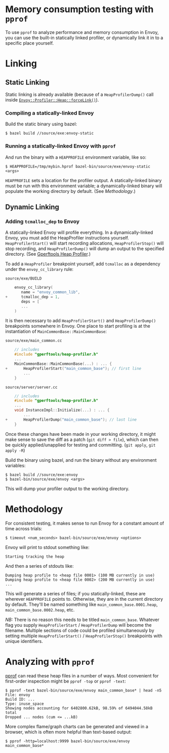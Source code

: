 # Memory consumption testing with `pprof`

To use `pprof` to analyze performance and memory consumption in Envoy, you can
use the built-in statically linked profiler, or dynamically link it in to a
specific place yourself.

# Linking

## Static Linking

Static linking is already available (because of a `HeapProfilerDump()` call
inside
[`Envoy::Profiler::Heap::forceLink()`](https://github.com/envoyproxy/envoy/blob/master/source/common/profiler/profiler.cc#L21-L26)).

### Compiling a statically-linked Envoy

Build the static binary using bazel:

    $ bazel build //source/exe:envoy-static

### Running a statically-linked Envoy with `pprof`

And run the binary with a `HEAPPROFILE` environment variable, like so:

    $ HEAPPROFILE=/tmp/mybin.hprof bazel-bin/source/exe/envoy-static <args>

`HEAPPROFILE` sets a location for the profiler output. A statically-linked
binary must be run with this environment variable; a dynamically-linked binary
will populate the working directory by default. (See *Methodology*.)

## Dynamic Linking

### Adding `tcmalloc_dep` to Envoy

A statically-linked Envoy will profile everything. In a dynamically-linked
Envoy, you must add the HeapProfiler instructions yourself.
`HeapProfilerStart()` will start recording allocations, `HeapProfilerStop()`
will stop recording, and `HeapProfilerDump()` will dump an output to the
specified directory. (See [Gperftools Heap
Profiler](https://gperftools.github.io/gperftools/heapprofile.html).)

To add a `HeapProfiler` breakpoint yourself, add `tcmalloc` as a
dependency under the `envoy_cc_library` rule:

`source/exe/BUILD`

```c++
    envoy_cc_library(
       name = "envoy_common_lib",
+      tcmalloc_dep = 1,
       deps = [
       ...
    )
```

It is then necessary to add `HeapProfilerStart()` and `HeapProfilerDump()`
breakpoints somewhere in Envoy. One place to start profiling is at the
instantiation of `MainCommonBase::MainCommonBase`:

`source/exe/main_common.cc`

```c++
    // includes
    #include "gperftools/heap-profiler.h"
    ...
    MainCommonBase::MainCommonBase(...) : ... {
+       HeapProfilerStart("main_common_base"); // first line
        ...
    }
```

`source/server/server.cc`

```c++
    // includes
    #include "gperftools/heap-profiler.h"
    ...
    void InstanceImpl::Initialize(...) : ... {
        ...
+       HeapProfilerDump("main_common_base"); // last line
    }
```

Once these changes have been made in your working directory, it might make sense to
save the diff as a patch (`git diff > file`), which can then be quickly
applied/unapplied for testing and committing. (`git apply`, `git apply -R`)

Build the binary using bazel, and run the binary without any environment variables:

    $ bazel build //source/exe:envoy
    $ bazel-bin/source/exe/envoy <args>

This will dump your profiler output to the working directory.

# Methodology

For consistent testing, it makes sense to run Envoy for a constant amount of
time across trials:

    $ timeout <num_seconds> bazel-bin/source/exe/envoy <options>

Envoy will print to stdout something like:

    Starting tracking the heap

And then a series of stdouts like:

    Dumping heap profile to <heap file 0001> (100 MB currently in use)
    Dumping heap profile to <heap file 0002> (200 MB currently in use)
    ...

This will generate a series of files; if you statically-linked, these are
wherever `HEAPPROFILE` points to. Otherwise, they are in the current directory
by default. They'll be named something like `main_common_base.0001.heap`,
`main_common_base.0002.heap`, etc.

*NB:* There is no reason this needs to be titled `main_common_base`. Whatever
flag you supply `HeapProfilerStart` / `HeapProfilerDump` will become the
filename. Multiple sections of code could be profiled simultaneously by setting
multiple `HeapProfilerStart()` / `HeapProfilerStop()` breakpoints with unique
identifiers.

# Analyzing with `pprof`

[pprof](https://github.com/google/pprof) can read these heap files in a
number of ways. Most convenient for first-order inspection might be `pprof -top`
or `pprof -text`:

    $ pprof -text bazel-bin/source/exe/envoy main_common_base* | head -n5
    File: envoy
    Build ID: ...
    Type: inuse_space
    Showing nodes accounting for 6402800.62kB, 98.59% of 6494044.58kB total
    Dropped ... nodes (cum <= ...kB)

More complex flame/graph charts can be generated and viewed in a browser, which
is often more helpful than text-based output:

    $ pprof -http=localhost:9999 bazel-bin/source/exe/envoy main_common_base*
